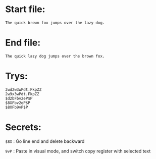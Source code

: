 # Start file:

```
The quick brown fox jumps over the lazy dog.
```


# End file:

```
The quick lazy dog jumps over the brown fox.
```


# Trys:

```
2wd2w3wPdt.FkpZZ
2w9x3wPdt.FkpZZ
$d2bFbv2eP$P
$8XFbv2eP$P
$8XFb9vP$P
```


# Secrets:

`$8X` : Go line end and delete backward

`9vP` : Paste in visual mode, and switch copy register with selected text
